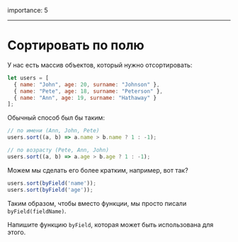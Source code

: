 importance: 5

---

# Сортировать по полю

У нас есть массив объектов, который нужно отсортировать:

```js
let users = [
  { name: "John", age: 20, surname: "Johnson" },
  { name: "Pete", age: 18, surname: "Peterson" },
  { name: "Ann", age: 19, surname: "Hathaway" }
];
```

Обычный способ был бы таким:

```js
// по имени (Ann, John, Pete)
users.sort((a, b) => a.name > b.name ? 1 : -1);

// по возрасту (Pete, Ann, John)
users.sort((a, b) => a.age > b.age ? 1 : -1);
```

Можем мы сделать его более кратким, например, вот так?

```js
users.sort(byField('name'));
users.sort(byField('age'));
```

Таким образом, чтобы вместо функции, мы просто писали `byField(fieldName)`.

Напишите функцию `byField`, которая может быть использована для этого.
